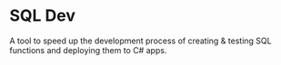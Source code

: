 # SQL Dev

A tool to speed up the development process of creating & testing SQL functions and deploying them to C# apps.